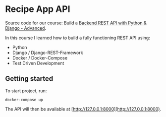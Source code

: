 # Recipe App API

Source code for our course: Build a [Backend REST API with Python & Django - Advanced](http://londonapp.dev/django-python-advanced).

In this course I learned how to build a fully functioning REST API using:

- Python
- Django / Django-REST-Framework
- Docker / Docker-Compose
- Test Driven Development

## Getting started

To start project, run:

```
docker-compose up
```

The API will then be available at [http://127.0.0.1:8000](http://127.0.0.1:8000).

